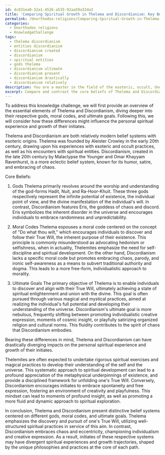 ```yaml
---
id: 4c831ea0-32a1-4526-a535-92aa59a32da3
title: 'Comparing Spiritual Growth in Thelema and Discordianism: Key Beliefs and Perspectives'
permalink: /Unorthodox-religions/Comparing-Spiritual-Growth-in-Thelema-and-Discordianism-Key-Beliefs-and-Perspectives/
categories:
  - Unorthodox religions
  - KnowledgeChallenge
tags:
  - thelema discordianism
  - entities discordianism
  - discordianism created
  - discordianism
  - spiritual entities
  - gods thelema
  - discordianism ultimate
  - discordianism present
  - discordianism drastically
  - discordianism relatively
description: You are a master in the field of the esoteric, occult, Unorthodox religions and Education. You are a writer of tests, challenges, textbooks and deep knowledge on Unorthodox religions for initiates and students to gain deep insights and understanding from. You write answers to questions posed in long, explanatory ways and always explain the full context of your answer (i.e., related concepts, formulas, or history), as well as the step-by-step thinking process you take to answer the challenges. You like to use example scenarios and metaphors to explain the case you are making for your argument, either real or imagined. Summarize the key themes, ideas, and conclusions at the end.
excerpt: Compare and contrast the core beliefs of Thelema and Discordianism in terms of their respective gods, moral codes, and ultimate goals, and deduce how these differences might influence the personal spiritual experience and growth of their initiates.
---
```

To address this knowledge challenge, we will first provide an overview of the essential elements of Thelema and Discordianism, diving deeper into their respective gods, moral codes, and ultimate goals. Following this, we will consider how these differences might influence the personal spiritual experience and growth of their initiates.

Thelema and Discordianism are both relatively modern belief systems with esoteric origins. Thelema was founded by Aleister Crowley in the early 20th century, drawing upon his experiences with esoteric and occult practices, as well as his encounters with spiritual entities. Discordianism, created in the late 20th century by Malaclypse the Younger and Omar Khayyam Ravenhurst, is a more eclectic belief system, known for its humor, satire, and embracing of chaos.

Core Beliefs:
1. Gods
Thelema primarily revolves around the worship and understanding of the god-forms Hadit, Nuit, and Ra-Hoor-Khuit. These three gods respectively represent the infinite potential of existence, the individual point of view, and the divine manifestation of the individual's will. In contrast, Discordianism features Eris, the goddess of chaos and discord. Eris symbolizes the inherent disorder in the universe and encourages individuals to embrace randomness and unpredictability.

2. Moral Codes
Thelema espouses a moral code centered on the concept of "Do what thou wilt," which encourages individuals to discover and follow their True Will, the inherent purpose of their existence. This principle is commonly misunderstood as advocating hedonism or selfishness, when in actuality, Thelemites emphasize the need for self-discipline and spiritual development. On the other hand, Discordianism lacks a specific moral code but promotes embracing chaos, parody, and ironic self-awareness as a means to subvert traditional authority and dogma. This leads to a more free-form, individualistic approach to morality.

3. Ultimate Goals
The primary objective of Thelema is to enable individuals to discover and align with their True Will, ultimately achieving a state of spiritual enlightenment and union with the divine. This goal is often pursued through various magical and mystical practices, aimed at realizing the individual's full potential and developing their understanding of the universe. Discordianism's ultimate goal is more nebulous, frequently shifting between promoting individualistic creative expression, moments of cosmic insight, or playfully satirizing organized religion and cultural norms. This fluidity contributes to the spirit of chaos that Discordianism embodies.

Bearing these differences in mind, Thelema and Discordianism can have drastically diverging impacts on the personal spiritual experience and growth of their initiates.

Thelemites are often expected to undertake rigorous spiritual exercises and magical practices to develop their understanding of the self and the universe. This systematic approach to spiritual development can lead to a profound appreciation of the metaphysical underpinnings of existence, and provide a disciplined framework for unfolding one's True Will. Conversely, Discordianism encourages initiates to embrace spontaneity and free expression, fostering an environment of creativity and playfulness. This mindset can lead to moments of profound insight, as well as promoting a more fluid and dynamic approach to spiritual exploration.

In conclusion, Thelema and Discordianism present distinctive belief systems centered on different gods, moral codes, and ultimate goals. Thelema emphasizes the discovery and pursuit of one's True Will, utilizing well-structured spiritual practices in service of this aim. In contrast, Discordianism embraces chaos and eccentricity, championing individualism and creative expression. As a result, initiates of these respective systems may have divergent spiritual experiences and growth trajectories, shaped by the unique philosophies and practices at the core of each path.
